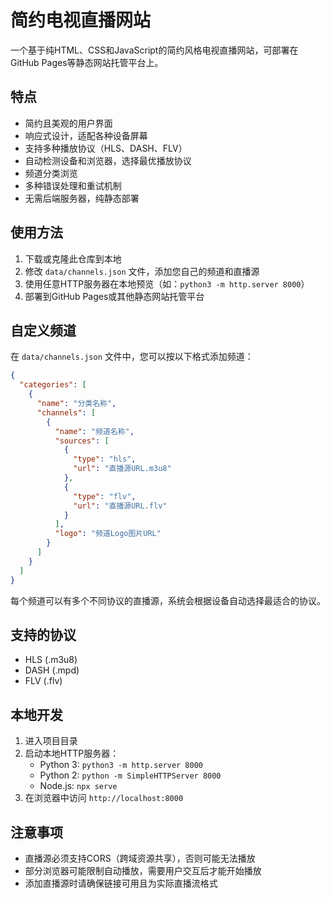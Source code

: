 # 简约电视直播网站

一个基于纯HTML、CSS和JavaScript的简约风格电视直播网站，可部署在GitHub Pages等静态网站托管平台上。

## 特点

- 简约且美观的用户界面
- 响应式设计，适配各种设备屏幕
- 支持多种播放协议（HLS、DASH、FLV）
- 自动检测设备和浏览器，选择最优播放协议
- 频道分类浏览
- 多种错误处理和重试机制
- 无需后端服务器，纯静态部署

## 使用方法

1. 下载或克隆此仓库到本地
2. 修改 `data/channels.json` 文件，添加您自己的频道和直播源
3. 使用任意HTTP服务器在本地预览（如：`python3 -m http.server 8000`）
4. 部署到GitHub Pages或其他静态网站托管平台

## 自定义频道

在 `data/channels.json` 文件中，您可以按以下格式添加频道：

```json
{
  "categories": [
    {
      "name": "分类名称",
      "channels": [
        {
          "name": "频道名称",
          "sources": [
            {
              "type": "hls",
              "url": "直播源URL.m3u8"
            },
            {
              "type": "flv",
              "url": "直播源URL.flv"
            }
          ],
          "logo": "频道Logo图片URL"
        }
      ]
    }
  ]
}
```

每个频道可以有多个不同协议的直播源，系统会根据设备自动选择最适合的协议。

## 支持的协议

- HLS (.m3u8)
- DASH (.mpd)
- FLV (.flv)

## 本地开发

1. 进入项目目录
2. 启动本地HTTP服务器：
   - Python 3: `python3 -m http.server 8000`
   - Python 2: `python -m SimpleHTTPServer 8000`
   - Node.js: `npx serve`
3. 在浏览器中访问 `http://localhost:8000`

## 注意事项

- 直播源必须支持CORS（跨域资源共享），否则可能无法播放
- 部分浏览器可能限制自动播放，需要用户交互后才能开始播放
- 添加直播源时请确保链接可用且为实际直播流格式 